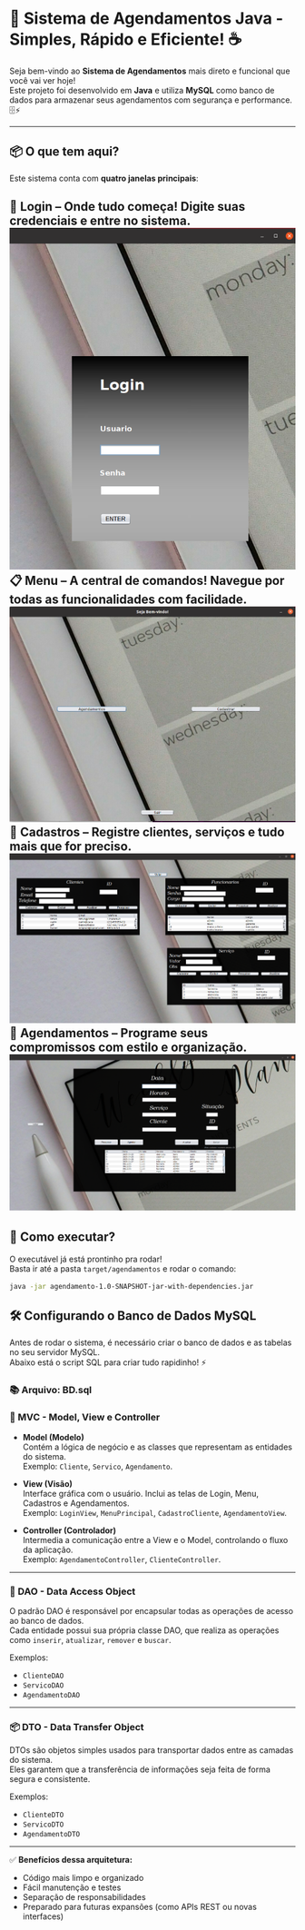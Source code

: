 # 🎯 Sistema de Agendamentos Java - Simples, Rápido e Eficiente! ☕

Seja bem-vindo ao **Sistema de Agendamentos** mais direto e funcional que você vai ver hoje!  
Este projeto foi desenvolvido em **Java** e utiliza **MySQL** como banco de dados para armazenar seus agendamentos com segurança e performance. 🗄️⚡

---

## 📦 O que tem aqui?

Este sistema conta com **quatro janelas principais**:

🔐 **Login** – Onde tudo começa! Digite suas credenciais e entre no sistema.  
![login](images/login.png)
📋 **Menu** – A central de comandos! Navegue por todas as funcionalidades com facilidade.
![menu](images/menu.png)
📝 **Cadastros** – Registre clientes, serviços e tudo mais que for preciso. 
![cadastros](images/cadastros.png)
📅 **Agendamentos** – Programe seus compromissos com estilo e organização.
![agenda](images/agendamentos.png)
---

## 🚀 Como executar?

O executável já está prontinho pra rodar!  
Basta ir até a pasta `target/agendamentos` e rodar o comando:


```bash
java -jar agendamento-1.0-SNAPSHOT-jar-with-dependencies.jar
```

## 🛠️ Configurando o Banco de Dados MySQL

Antes de rodar o sistema, é necessário criar o banco de dados e as tabelas no seu servidor MySQL.  
Abaixo está o script SQL para criar tudo rapidinho! ⚡

### 📚 Arquivo: BD.sql

### 📂 MVC - Model, View e Controller

- **Model (Modelo)**  
  Contém a lógica de negócio e as classes que representam as entidades do sistema.  
  Exemplo: `Cliente`, `Servico`, `Agendamento`.

- **View (Visão)**  
  Interface gráfica com o usuário. Inclui as telas de Login, Menu, Cadastros e Agendamentos.  
  Exemplo: `LoginView`, `MenuPrincipal`, `CadastroCliente`, `AgendamentoView`.

- **Controller (Controlador)**  
  Intermedia a comunicação entre a View e o Model, controlando o fluxo da aplicação.  
  Exemplo: `AgendamentoController`, `ClienteController`.

---

### 💾 DAO - Data Access Object

O padrão DAO é responsável por encapsular todas as operações de acesso ao banco de dados.  
Cada entidade possui sua própria classe DAO, que realiza as operações como `inserir`, `atualizar`, `remover` e `buscar`.

Exemplos:
- `ClienteDAO`
- `ServicoDAO`
- `AgendamentoDAO`

---
### 📦 DTO - Data Transfer Object

DTOs são objetos simples usados para transportar dados entre as camadas do sistema.  
Eles garantem que a transferência de informações seja feita de forma segura e consistente.

Exemplos:
- `ClienteDTO`
- `ServicoDTO`
- `AgendamentoDTO`

---
✅ **Benefícios dessa arquitetura:**
- Código mais limpo e organizado
- Fácil manutenção e testes
- Separação de responsabilidades
- Preparado para futuras expansões (como APIs REST ou novas interfaces)
